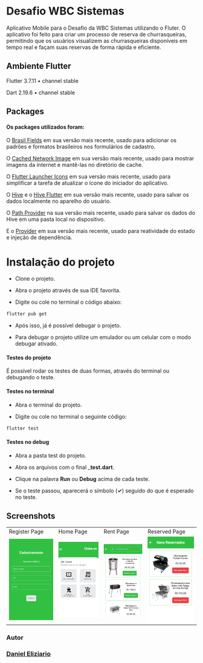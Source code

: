 # Desafio WBC Sistemas

Aplicativo Mobile para o Desafio da WBC Sistemas utilizando o Fluter. O aplicativo foi feito para criar um processo de reserva de churrasqueiras, permitindo que os usuários visualizem as churrasqueiras disponíveis em tempo real e façam suas reservas de forma rápida e eficiente.


## Ambiente Flutter

Flutter 3.7.11 • channel stable

Dart 2.19.6 • channel stable


## Packages

#### Os packages utilizados foram:

O [Brasil Fields](https://pub.dev/packages/brasil_fields) em sua versão mais recente, usado para adicionar os padrões e formatos brasileiros nos formulários de cadastro.

O [Cached Network Image](https://pub.dev/packages/cached_network_image) em sua versão mais recente, usado para mostrar imagens da internet e mantê-las no diretório de cache.

O [Flutter Launcher Icons](https://pub.dev/packages/flutter_launcher_icons) em sua versão mais recente, usado para simplificar a tarefa de atualizar o ícone do iniciador do aplicativo.

O [Hive](https://pub.dev/packages/hive) e o [Hive Flutter](https://pub.dev/packages/hive_flutter) em sua versão mais recente, usado para salvar os dados localmente no aparelho do usuário.

O [Path Provider](https://pub.dev/packages/path_provider) na sua versão mais recente, usado para salvar os dados do Hive em uma pasta local no dispositivo.

E o [Provider](https://pub.dev/packages/provider) em sua versão mais recente, usado para reatividade do estado e injeção de dependência.


# Instalação do projeto

* Clone o projeto.

* Abra o projeto através de sua IDE favorita.

* Digite ou cole no terminal o código abaixo:

```bash
flutter pub get
```
* Após isso, já é possível debugar o projeto.

* Para debugar o projeto utilize um emulador ou um celular com o modo debugar ativado.

#### Testes do projeto

É possível rodar os testes de duas formas, através do terminal ou debugando o teste.

#### Testes no terminal

* Abra o terminal do projeto.

* Digite ou cole no terminal o seguinte código:

```bash
flutter test
```

#### Testes no debug

* Abra a pasta test do projeto.

* Abra os arquivos com o final ___test.dart__.

* Clique na palavra __Run__ ou __Debug__ acima de cada teste.

* Se o teste passou, aparecerá o símbolo (__✓__) seguido do que é esperado no teste.


## Screenshots

<table>
  <tr>
     <td>Register Page</td>
     <td>Home Page</td>
     <td>Rent Page</td>
     <td>Reserved Page</td>
  </tr>
  <tr>
    <td><img src="https://github.com/eliziariodm/desafio_wbc_sistemas/blob/main/assets/screenshots/register_page.png" width=270 ></td>
    <td><img src="https://github.com/eliziariodm/desafio_wbc_sistemas/blob/main/assets/screenshots/home_page.png" width=270 ></td>
    <td><img src="https://github.com/eliziariodm/desafio_wbc_sistemas/blob/main/assets/screenshots/rent_page.png" width=270 ></td>
    <td><img src="https://github.com/eliziariodm/desafio_wbc_sistemas/blob/main/assets/screenshots/reserved_page.png" width=270 ></td>
  </tr>
 </table>


### Autor

### [Daniel Eliziario](https://www.linkedin.com/in/daniel-eliziario/)
